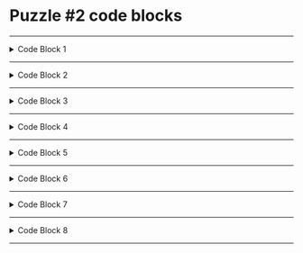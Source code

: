 # Puzzle #2 code blocks


---
<details>
<summary>Code Block 1</summary>



```
    metadata {
      name = "Airport historization and filter"
      description = "Filter name and coordinates of airports and hisorize data"
      tags = ["historize", "filter", "DeltaLake"]
      feed = historize-airport
    }

```


</details>

---

<details>
<summary>Code Block 2</summary>



```
    metadata {
      name = "Airport elevation"
      description = "Write airport elevation in meters to Parquet file"
      feed = download-airport
    }
```

</details>

---

<details>
<summary>Code Block 3</summary>


```
    metadata {
      name = "Staging file of Airport location data"
      description = "contains beside GPS coordiantes, elevation, continent, country, region"
      layer = "staging"
      subjectArea = "airports"
      tags = ["aviation", "airport", "location"]
    }
```

</details>

---


<details>
<summary>Code Block 4</summary>

```
path = ${env.datalakeprefix}"/~{id}"
```


</details>

---


<details>
<summary>Code Block 5</summary>



```
int_airports = ${templates.dataLake} {
```


</details>

---

<details>
<summary>Code Block 6</summary>



```
    metadata {
      name = "Airport locations"
      description = "airport names and locations"
      layer = "integration"
      subjectArea = "airports"
      tags = ["aviation", "airport", "location"]
    }
```


</details>

---

<details>
<summary>Code Block 7</summary>



```
   metadata {
     name = "Airport injection"
     description = "download airport data and write into CSV"
     tags = ["download", "websource"]
     feed = download-airport
   }
```


</details>

---

<details>
<summary>Code Block 8</summary>


```
    metadata {
      name = "Calculated Airport elevation in meters"
      description = "contains beside GPS coordiantes, elevation, continent, country, region"
      layer = "business transformation"
      subjectArea = "airports"
      tags = ["aviation", "airport", "location"]
    }
```

</details>

---


